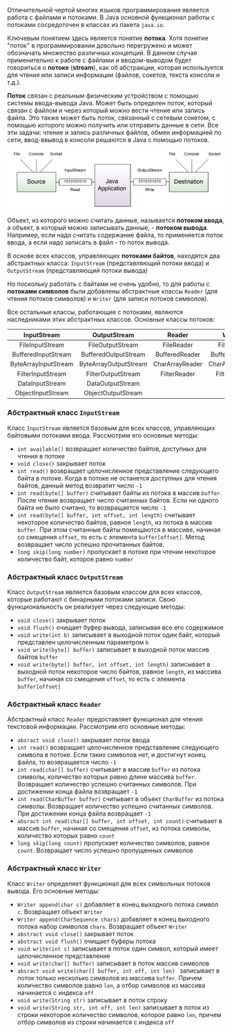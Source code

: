 Отличительной чертой многих языков программирования является работа с файлами и потоками. В Java основной функционал работы с потоками сосредоточен в классах из пакета `java.io`.

Ключевым понятием здесь является понятие **потока**. Хотя понятие "поток" в программировании довольно перегружено и может обозначать множество различных концепций. В данном случае применительно к работе с файлами и вводом-выводом будет говориться о **потоке** (**stream**), как об абстракции, которая используется для чтения или записи информации (файлов, сокетов, текста консоли и т.д.).

**Поток** связан с реальным физическим устройством с помощью системы ввода-вывода Java. Может быть определен поток, который связан с файлом и через который можно вести чтение или запись файла. Это также может быть поток, связанный с сетевым сокетом, с помощью которого можно получить или отправить данные в сети. Все эти задачи: чтение и запись различных файлов, обмен информацией по сети, ввод-ввывод в консоли решаются в Java с помощью потоков.

![Java IO](res/img/java-io.png)

Объект, из которого можно считать данные, называется **потоком ввода**, а объект, в который можно записывать данные, - **потоком вывода**. Например, если надо считать содержание файла, то применяется поток ввода, а если надо записать в файл - то поток вывода.

В основе всех классов, управляющих **потоками байтов**, находятся два абстрактных класса: `InputStream` (представляющий потоки ввода) и `OutputStream` (представляющий потоки вывода)

Но поскольку работать с байтами не очень удобно, то для работы с **потоками символов** были добавлены абстрактные классы `Reader` (для чтения потоков символов) и `Writer` (для записи потоков символов).

Все остальные классы, работающие с потоками, являются наследниками этих абстрактных классов. Основные классы потоков:

| InputStream | OutputStream | Reader | Writer |
| :---: | :---: | :---: | :---: |
| FileInputStream | FileOutputStream | FileReader | FileWriter |
| BufferedInputStream | BufferedOutputStream | BufferedReader | BufferedWriter |
| ByteArrayInputStream | ByteArrayOutputStream | CharArrayReader | CharArrayWriter |
| FilterInputStream | FilterOutputStream | FilterReader | FilterWriter |
| DataInputStream | DataOutputStream | | |
| ObjectInputStream | ObjectOutputStream | | |


### Абстрактный класс `InputStream`
Класс `InputStream` является базовым для всех классов, управляющих байтовыми потоками ввода. Рассмотрим его основные методы:
- `int available()` возвращает количество байтов, доступных для чтения в потоке
- `void close()` закрывает поток
- `int read()` возвращает целочисленное представление следующего байта в потоке. Когда в потоке не останется доступных для чтения байтов, данный метод возвратит число `-1`
- `int read(byte[] buffer)` считывает байты из потока в массив `buffer`. После чтения возвращает число считанных байтов. Если ни одного байта не было считано, то возвращается число `-1`
- `int read(byte[] buffer, int offset, int length)` считывает некоторое количество байтов, равное `length`, из потока в массив `buffer`. При этом считанные байты помещаются в массиве, начиная со смещения `offset`, то есть с элемента `buffer[offset]`. Метод возвращает число успешно прочитанных байтов.
- `long skip(long number)` пропускает в потоке при чтении некоторое количество байт, которое равно `number`


### Абстрактный класс `OutputStream`
Класс `OutputStream` является базовым классом для всех классов, которые работают с бинарными потоками записи. Свою функциональность он реализует через следующие методы:
- `void close()` закрывает поток
- `void flush()` очищает буфер вывода, записывая все его содержимое
- `void write(int b)` записывает в выходной поток один байт, который представлен целочисленным параметром `b`
- `void write(byte[] buffer)` записывает в выходной поток массив байтов `buffer`
- `void write(byte[] buffer, int offset, int length)` записывает в выходной поток некоторое число байтов, равное `length`, из массива `buffer`, начиная со смещения `offset`, то есть с элемента `buffer[offset]`


### Абстрактный класс `Reader`
Абстрактный класс `Reader` предоставляет функционал для чтения текстовой информации. Рассмотрим его основные методы:
- `absract void close()` закрывает поток ввода
- `int read()` возвращает целочисленное представление следующего символа в потоке. Если таких символов нет, и достигнут конец файла, то возвращается число `-1`
- `int read(char[] buffer)` считывает в массив `buffer` из потока символы, количество которых равно длине массива `buffer`. Возвращает количество успешно считанных символов. При достижении конца файла возвращает `-1`
- `int read(CharBuffer buffer)` считывает в объект `CharBuffer` из потока символы. Возвращает количество успешно считанных символов. При достижении конца файла возвращает `-1`
- `absract int read(char[] buffer, int offset, int count)` считывает в массив `buffer`, начиная со смещения `offset`, из потока символы, количество которых равно `count`
- `long skip(long count)` пропускает количество символов, равное `count`. Возвращает число успешно пропущенных символов


### Абстрактный класс `Writer`
Класс `Writer` определяет функционал для всех символьных потоков вывода. Его основные методы:
- `Writer append(char c)` добавляет в конец выходного потока символ `c`. Возвращает объект `Writer`
- `Writer append(CharSequence chars)` добавляет в конец выходного потока набор символов `chars`. Возвращает объект `Writer`
- `abstract void close()` закрывает поток
- `abstract void flush()` очищает буферы потока
- `void write(int c)` записывает в поток один символ, который имеет целочисленное представление
- `void write(char[] buffer)` записывает в поток массив символов
- `absract void write(char[] buffer, int off, int len) ` записывает в поток только несколько символов из массива `buffer`. Причем количество символов равно `len`, а отбор символов из массива начинается с индекса `off`
- `void write(String str)` записывает в поток строку
- `void write(String str, int off, int len)` записывает в поток из строки некоторое количество символов, которое равно `len`, причем отбор символов из строки начинается с индекса `off`